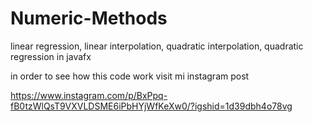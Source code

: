 # Numeric-Methods
linear regression, linear interpolation, quadratic interpolation, quadratic regression in javafx

in order to see how this code work visit mi instagram post 

https://www.instagram.com/p/BxPpq-fB0tzWlQsT9VXVLDSME6iPbHYjWfKeXw0/?igshid=1d39dbh4o78vg
